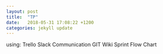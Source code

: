 ```yaml
---
layout: post
title:  "TP"
date:   2018-05-31 17:08:22 +1200
categories: jekyll update
---
```

<p>
using:
Trello
Slack Communication
GIT Wiki
Sprint
Flow Chart
</p>
